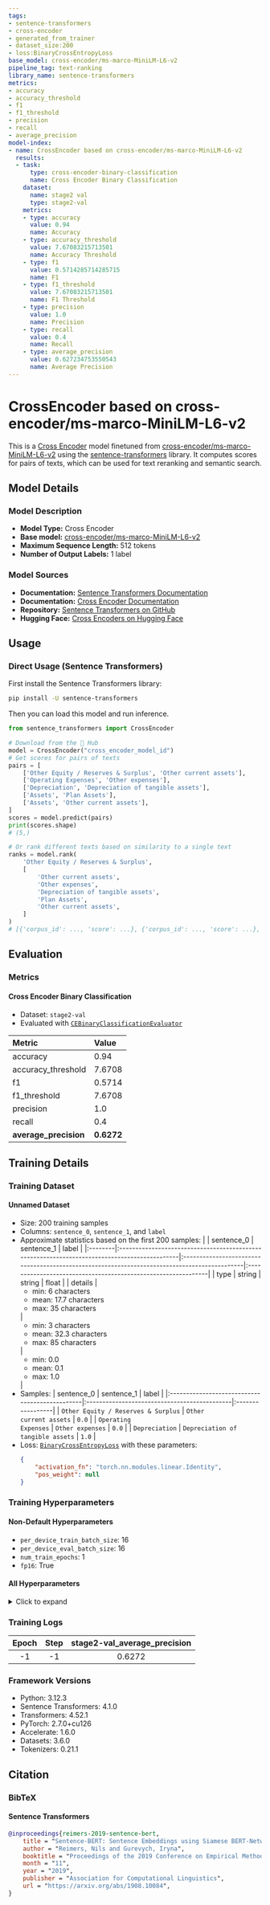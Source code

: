 ```yaml
---
tags:
- sentence-transformers
- cross-encoder
- generated_from_trainer
- dataset_size:200
- loss:BinaryCrossEntropyLoss
base_model: cross-encoder/ms-marco-MiniLM-L6-v2
pipeline_tag: text-ranking
library_name: sentence-transformers
metrics:
- accuracy
- accuracy_threshold
- f1
- f1_threshold
- precision
- recall
- average_precision
model-index:
- name: CrossEncoder based on cross-encoder/ms-marco-MiniLM-L6-v2
  results:
  - task:
      type: cross-encoder-binary-classification
      name: Cross Encoder Binary Classification
    dataset:
      name: stage2 val
      type: stage2-val
    metrics:
    - type: accuracy
      value: 0.94
      name: Accuracy
    - type: accuracy_threshold
      value: 7.67083215713501
      name: Accuracy Threshold
    - type: f1
      value: 0.5714285714285715
      name: F1
    - type: f1_threshold
      value: 7.67083215713501
      name: F1 Threshold
    - type: precision
      value: 1.0
      name: Precision
    - type: recall
      value: 0.4
      name: Recall
    - type: average_precision
      value: 0.627234753550543
      name: Average Precision
---
```


# CrossEncoder based on cross-encoder/ms-marco-MiniLM-L6-v2

This is a [Cross Encoder](https://www.sbert.net/docs/cross_encoder/usage/usage.html) model finetuned from [cross-encoder/ms-marco-MiniLM-L6-v2](https://huggingface.co/cross-encoder/ms-marco-MiniLM-L6-v2) using the [sentence-transformers](https://www.SBERT.net) library. It computes scores for pairs of texts, which can be used for text reranking and semantic search.

## Model Details

### Model Description
- **Model Type:** Cross Encoder
- **Base model:** [cross-encoder/ms-marco-MiniLM-L6-v2](https://huggingface.co/cross-encoder/ms-marco-MiniLM-L6-v2) <!-- at revision ce0834f22110de6d9222af7a7a03628121708969 -->
- **Maximum Sequence Length:** 512 tokens
- **Number of Output Labels:** 1 label
<!-- - **Training Dataset:** Unknown -->
<!-- - **Language:** Unknown -->
<!-- - **License:** Unknown -->

### Model Sources

- **Documentation:** [Sentence Transformers Documentation](https://sbert.net)
- **Documentation:** [Cross Encoder Documentation](https://www.sbert.net/docs/cross_encoder/usage/usage.html)
- **Repository:** [Sentence Transformers on GitHub](https://github.com/UKPLab/sentence-transformers)
- **Hugging Face:** [Cross Encoders on Hugging Face](https://huggingface.co/models?library=sentence-transformers&other=cross-encoder)

## Usage

### Direct Usage (Sentence Transformers)

First install the Sentence Transformers library:

```bash
pip install -U sentence-transformers
```

Then you can load this model and run inference.
```python
from sentence_transformers import CrossEncoder

# Download from the 🤗 Hub
model = CrossEncoder("cross_encoder_model_id")
# Get scores for pairs of texts
pairs = [
    ['Other Equity / Reserves & Surplus', 'Other current assets'],
    ['Operating Expenses', 'Other expenses'],
    ['Depreciation', 'Depreciation of tangible assets'],
    ['Assets', 'Plan Assets'],
    ['Assets', 'Other current assets'],
]
scores = model.predict(pairs)
print(scores.shape)
# (5,)

# Or rank different texts based on similarity to a single text
ranks = model.rank(
    'Other Equity / Reserves & Surplus',
    [
        'Other current assets',
        'Other expenses',
        'Depreciation of tangible assets',
        'Plan Assets',
        'Other current assets',
    ]
)
# [{'corpus_id': ..., 'score': ...}, {'corpus_id': ..., 'score': ...}, ...]
```

<!--
### Direct Usage (Transformers)

<details><summary>Click to see the direct usage in Transformers</summary>

</details>
-->

<!--
### Downstream Usage (Sentence Transformers)

You can finetune this model on your own dataset.

<details><summary>Click to expand</summary>

</details>
-->

<!--
### Out-of-Scope Use

*List how the model may foreseeably be misused and address what users ought not to do with the model.*
-->

## Evaluation

### Metrics

#### Cross Encoder Binary Classification

* Dataset: `stage2-val`
* Evaluated with [<code>CEBinaryClassificationEvaluator</code>](https://sbert.net/docs/package_reference/cross_encoder/evaluation.html#sentence_transformers.cross_encoder.evaluation.CEBinaryClassificationEvaluator)

| Metric                | Value      |
|:----------------------|:-----------|
| accuracy              | 0.94       |
| accuracy_threshold    | 7.6708     |
| f1                    | 0.5714     |
| f1_threshold          | 7.6708     |
| precision             | 1.0        |
| recall                | 0.4        |
| **average_precision** | **0.6272** |

<!--
## Bias, Risks and Limitations

*What are the known or foreseeable issues stemming from this model? You could also flag here known failure cases or weaknesses of the model.*
-->

<!--
### Recommendations

*What are recommendations with respect to the foreseeable issues? For example, filtering explicit content.*
-->

## Training Details

### Training Dataset

#### Unnamed Dataset

* Size: 200 training samples
* Columns: <code>sentence_0</code>, <code>sentence_1</code>, and <code>label</code>
* Approximate statistics based on the first 200 samples:
  |         | sentence_0                                                                                   | sentence_1                                                                                   | label                                                         |
  |:--------|:---------------------------------------------------------------------------------------------|:---------------------------------------------------------------------------------------------|:--------------------------------------------------------------|
  | type    | string                                                                                       | string                                                                                       | float                                                         |
  | details | <ul><li>min: 6 characters</li><li>mean: 17.7 characters</li><li>max: 35 characters</li></ul> | <ul><li>min: 3 characters</li><li>mean: 32.3 characters</li><li>max: 85 characters</li></ul> | <ul><li>min: 0.0</li><li>mean: 0.1</li><li>max: 1.0</li></ul> |
* Samples:
  | sentence_0                                     | sentence_1                                   | label            |
  |:-----------------------------------------------|:---------------------------------------------|:-----------------|
  | <code>Other Equity / Reserves & Surplus</code> | <code>Other current assets</code>            | <code>0.0</code> |
  | <code>Operating Expenses</code>                | <code>Other expenses</code>                  | <code>0.0</code> |
  | <code>Depreciation</code>                      | <code>Depreciation of tangible assets</code> | <code>1.0</code> |
* Loss: [<code>BinaryCrossEntropyLoss</code>](https://sbert.net/docs/package_reference/cross_encoder/losses.html#binarycrossentropyloss) with these parameters:
  ```json
  {
      "activation_fn": "torch.nn.modules.linear.Identity",
      "pos_weight": null
  }
  ```

### Training Hyperparameters
#### Non-Default Hyperparameters

- `per_device_train_batch_size`: 16
- `per_device_eval_batch_size`: 16
- `num_train_epochs`: 1
- `fp16`: True

#### All Hyperparameters
<details><summary>Click to expand</summary>

- `overwrite_output_dir`: False
- `do_predict`: False
- `eval_strategy`: no
- `prediction_loss_only`: True
- `per_device_train_batch_size`: 16
- `per_device_eval_batch_size`: 16
- `per_gpu_train_batch_size`: None
- `per_gpu_eval_batch_size`: None
- `gradient_accumulation_steps`: 1
- `eval_accumulation_steps`: None
- `torch_empty_cache_steps`: None
- `learning_rate`: 5e-05
- `weight_decay`: 0.0
- `adam_beta1`: 0.9
- `adam_beta2`: 0.999
- `adam_epsilon`: 1e-08
- `max_grad_norm`: 1
- `num_train_epochs`: 1
- `max_steps`: -1
- `lr_scheduler_type`: linear
- `lr_scheduler_kwargs`: {}
- `warmup_ratio`: 0.0
- `warmup_steps`: 0
- `log_level`: passive
- `log_level_replica`: warning
- `log_on_each_node`: True
- `logging_nan_inf_filter`: True
- `save_safetensors`: True
- `save_on_each_node`: False
- `save_only_model`: False
- `restore_callback_states_from_checkpoint`: False
- `no_cuda`: False
- `use_cpu`: False
- `use_mps_device`: False
- `seed`: 42
- `data_seed`: None
- `jit_mode_eval`: False
- `use_ipex`: False
- `bf16`: False
- `fp16`: True
- `fp16_opt_level`: O1
- `half_precision_backend`: auto
- `bf16_full_eval`: False
- `fp16_full_eval`: False
- `tf32`: None
- `local_rank`: 0
- `ddp_backend`: None
- `tpu_num_cores`: None
- `tpu_metrics_debug`: False
- `debug`: []
- `dataloader_drop_last`: False
- `dataloader_num_workers`: 0
- `dataloader_prefetch_factor`: None
- `past_index`: -1
- `disable_tqdm`: False
- `remove_unused_columns`: True
- `label_names`: None
- `load_best_model_at_end`: False
- `ignore_data_skip`: False
- `fsdp`: []
- `fsdp_min_num_params`: 0
- `fsdp_config`: {'min_num_params': 0, 'xla': False, 'xla_fsdp_v2': False, 'xla_fsdp_grad_ckpt': False}
- `fsdp_transformer_layer_cls_to_wrap`: None
- `accelerator_config`: {'split_batches': False, 'dispatch_batches': None, 'even_batches': True, 'use_seedable_sampler': True, 'non_blocking': False, 'gradient_accumulation_kwargs': None}
- `deepspeed`: None
- `label_smoothing_factor`: 0.0
- `optim`: adamw_torch
- `optim_args`: None
- `adafactor`: False
- `group_by_length`: False
- `length_column_name`: length
- `ddp_find_unused_parameters`: None
- `ddp_bucket_cap_mb`: None
- `ddp_broadcast_buffers`: False
- `dataloader_pin_memory`: True
- `dataloader_persistent_workers`: False
- `skip_memory_metrics`: True
- `use_legacy_prediction_loop`: False
- `push_to_hub`: False
- `resume_from_checkpoint`: None
- `hub_model_id`: None
- `hub_strategy`: every_save
- `hub_private_repo`: None
- `hub_always_push`: False
- `gradient_checkpointing`: False
- `gradient_checkpointing_kwargs`: None
- `include_inputs_for_metrics`: False
- `include_for_metrics`: []
- `eval_do_concat_batches`: True
- `fp16_backend`: auto
- `push_to_hub_model_id`: None
- `push_to_hub_organization`: None
- `mp_parameters`: 
- `auto_find_batch_size`: False
- `full_determinism`: False
- `torchdynamo`: None
- `ray_scope`: last
- `ddp_timeout`: 1800
- `torch_compile`: False
- `torch_compile_backend`: None
- `torch_compile_mode`: None
- `include_tokens_per_second`: False
- `include_num_input_tokens_seen`: False
- `neftune_noise_alpha`: None
- `optim_target_modules`: None
- `batch_eval_metrics`: False
- `eval_on_start`: False
- `use_liger_kernel`: False
- `eval_use_gather_object`: False
- `average_tokens_across_devices`: False
- `prompts`: None
- `batch_sampler`: batch_sampler
- `multi_dataset_batch_sampler`: proportional

</details>

### Training Logs
| Epoch | Step | stage2-val_average_precision |
|:-----:|:----:|:----------------------------:|
| -1    | -1   | 0.6272                       |


### Framework Versions
- Python: 3.12.3
- Sentence Transformers: 4.1.0
- Transformers: 4.52.1
- PyTorch: 2.7.0+cu126
- Accelerate: 1.6.0
- Datasets: 3.6.0
- Tokenizers: 0.21.1

## Citation

### BibTeX

#### Sentence Transformers
```bibtex
@inproceedings{reimers-2019-sentence-bert,
    title = "Sentence-BERT: Sentence Embeddings using Siamese BERT-Networks",
    author = "Reimers, Nils and Gurevych, Iryna",
    booktitle = "Proceedings of the 2019 Conference on Empirical Methods in Natural Language Processing",
    month = "11",
    year = "2019",
    publisher = "Association for Computational Linguistics",
    url = "https://arxiv.org/abs/1908.10084",
}
```

<!--
## Glossary

*Clearly define terms in order to be accessible across audiences.*
-->

<!--
## Model Card Authors

*Lists the people who create the model card, providing recognition and accountability for the detailed work that goes into its construction.*
-->

<!--
## Model Card Contact

*Provides a way for people who have updates to the Model Card, suggestions, or questions, to contact the Model Card authors.*
-->